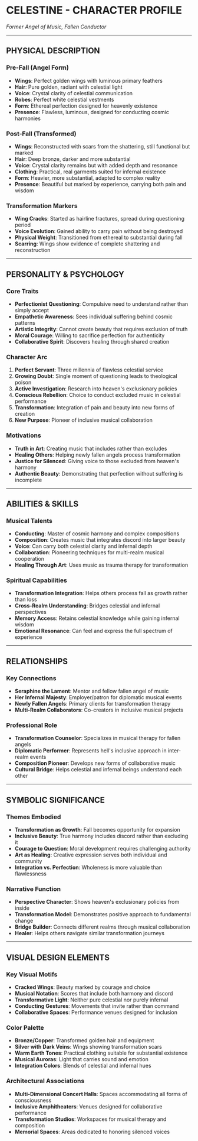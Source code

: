 # CELESTINE - CHARACTER PROFILE
*Former Angel of Music, Fallen Conductor*

---

## PHYSICAL DESCRIPTION

### Pre-Fall (Angel Form)
- **Wings**: Perfect golden wings with luminous primary feathers
- **Hair**: Pure golden, radiant with celestial light
- **Voice**: Crystal clarity of celestial communication
- **Robes**: Perfect white celestial vestments
- **Form**: Ethereal perfection designed for heavenly existence
- **Presence**: Flawless, luminous, designed for conducting cosmic harmonies

### Post-Fall (Transformed)
- **Wings**: Reconstructed with scars from the shattering, still functional but marked
- **Hair**: Deep bronze, darker and more substantial
- **Voice**: Crystal clarity remains but with added depth and resonance
- **Clothing**: Practical, real garments suited for infernal existence
- **Form**: Heavier, more substantial, adapted to complex reality
- **Presence**: Beautiful but marked by experience, carrying both pain and wisdom

### Transformation Markers
- **Wing Cracks**: Started as hairline fractures, spread during questioning period
- **Voice Evolution**: Gained ability to carry pain without being destroyed
- **Physical Weight**: Transitioned from ethereal to substantial during fall
- **Scarring**: Wings show evidence of complete shattering and reconstruction

---

## PERSONALITY & PSYCHOLOGY

### Core Traits
- **Perfectionist Questioning**: Compulsive need to understand rather than simply accept
- **Empathetic Awareness**: Sees individual suffering behind cosmic patterns
- **Artistic Integrity**: Cannot create beauty that requires exclusion of truth
- **Moral Courage**: Willing to sacrifice perfection for authenticity
- **Collaborative Spirit**: Discovers healing through shared creation

### Character Arc
1. **Perfect Servant**: Three millennia of flawless celestial service
2. **Growing Doubt**: Single moment of questioning leads to theological poison
3. **Active Investigation**: Research into heaven's exclusionary policies
4. **Conscious Rebellion**: Choice to conduct excluded music in celestial performance
5. **Transformation**: Integration of pain and beauty into new forms of creation
6. **New Purpose**: Pioneer of inclusive musical collaboration

### Motivations
- **Truth in Art**: Creating music that includes rather than excludes
- **Healing Others**: Helping newly fallen angels process transformation
- **Justice for Silenced**: Giving voice to those excluded from heaven's harmony
- **Authentic Beauty**: Demonstrating that perfection without suffering is incomplete

---

## ABILITIES & SKILLS

### Musical Talents
- **Conducting**: Master of cosmic harmony and complex compositions
- **Composition**: Creates music that integrates discord into larger beauty
- **Voice**: Can carry both celestial clarity and infernal depth
- **Collaboration**: Pioneering techniques for multi-realm musical cooperation
- **Healing Through Art**: Uses music as trauma therapy for transformation

### Spiritual Capabilities
- **Transformation Integration**: Helps others process fall as growth rather than loss
- **Cross-Realm Understanding**: Bridges celestial and infernal perspectives
- **Memory Access**: Retains celestial knowledge while gaining infernal wisdom
- **Emotional Resonance**: Can feel and express the full spectrum of experience

---

## RELATIONSHIPS

### Key Connections
- **Seraphine the Lament**: Mentor and fellow fallen angel of music
- **Her Infernal Majesty**: Employer/patron for diplomatic musical events
- **Newly Fallen Angels**: Primary clients for transformation therapy
- **Multi-Realm Collaborators**: Co-creators in inclusive musical projects

### Professional Role
- **Transformation Counselor**: Specializes in musical therapy for fallen angels
- **Diplomatic Performer**: Represents hell's inclusive approach in inter-realm events
- **Composition Pioneer**: Develops new forms of collaborative music
- **Cultural Bridge**: Helps celestial and infernal beings understand each other

---

## SYMBOLIC SIGNIFICANCE

### Themes Embodied
- **Transformation as Growth**: Fall becomes opportunity for expansion
- **Inclusive Beauty**: True harmony includes discord rather than excluding it
- **Courage to Question**: Moral development requires challenging authority
- **Art as Healing**: Creative expression serves both individual and community
- **Integration vs. Perfection**: Wholeness is more valuable than flawlessness

### Narrative Function
- **Perspective Character**: Shows heaven's exclusionary policies from inside
- **Transformation Model**: Demonstrates positive approach to fundamental change
- **Bridge Builder**: Connects different realms through musical collaboration
- **Healer**: Helps others navigate similar transformation journeys

---

## VISUAL DESIGN ELEMENTS

### Key Visual Motifs
- **Cracked Wings**: Beauty marked by courage and choice
- **Musical Notation**: Scores that include both harmony and discord
- **Transformative Light**: Neither pure celestial nor purely infernal
- **Conducting Gestures**: Movements that invite rather than command
- **Collaborative Spaces**: Performance venues designed for inclusion

### Color Palette
- **Bronze/Copper**: Transformed golden hair and equipment
- **Silver with Dark Veins**: Wings showing transformation scars
- **Warm Earth Tones**: Practical clothing suitable for substantial existence
- **Musical Auroras**: Light that carries sound and emotion
- **Integration Colors**: Blends of celestial and infernal hues

### Architectural Associations
- **Multi-Dimensional Concert Halls**: Spaces accommodating all forms of consciousness
- **Inclusive Amphitheaters**: Venues designed for collaborative performance
- **Transformation Studios**: Workspaces for musical therapy and composition
- **Memorial Spaces**: Areas dedicated to honoring silenced voices

